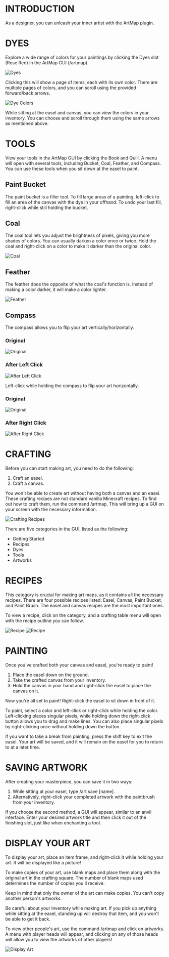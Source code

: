 # INTRODUCTION

As a designer, you can unleash your inner artist with the ArtMap plugin.

# DYES

Explore a wide range of colors for your paintings by clicking the Dyes slot (Rose Red) in the ArtMap GUI (/artmap).

![Dyes](https://cdn.discordapp.com/attachments/838356841217916989/1165580007364636722/1690549765382-png.png?ex=65475df9&is=6534e8f9&hm=4b905dd9c535779f1d6260fd8c7faab39945edababbdda8119d46dbc7968bddc&)

Clicking this will show a page of items, each with its own color. There are multiple pages of colors, and you can scroll using the provided forward/back arrows.

![Dye Colors](https://cdn.discordapp.com/attachments/838356841217916989/1165580031624482836/1690549828727-png.png?ex=65475dfe&is=6534e8fe&hm=70185fd78053be37c5fafdc0c9305a961ad9221b603a59e5cd92ba917a9d12e0&)

While sitting at the easel and canvas, you can view the colors in your inventory. You can choose and scroll through them using the same arrows as mentioned above.

# TOOLS

View your tools in the ArtMap GUI by clicking the Book and Quill. A menu will open with several tools, including Bucket, Coal, Feather, and Compass. You can use these tools when you sit down at the easel to paint.

## Paint Bucket

The paint bucket is a filler tool. To fill large areas of a painting, left-click to fill an area of the canvas with the dye in your offhand. To undo your last fill, right-click while still holding the bucket.

## Coal

The coal tool lets you adjust the brightness of pixels, giving you more shades of colors. You can usually darken a color once or twice. Hold the coal and right-click on a color to make it darker than the original color.

![Coal](https://cdn.discordapp.com/attachments/838356841217916989/1165580047621558272/1690550147817-png.png?ex=65475e02&is=6534e902&hm=22b2a8d5bf6a5921a0980055975d49240f69a28ea38cea88417687fdc1792dd3&)

## Feather

The feather does the opposite of what the coal's function is. Instead of making a color darker, it will make a color lighter.

![Feather](https://cdn.discordapp.com/attachments/838356841217916989/1165580062742024202/1690550158034-png.png?ex=65475e06&is=6534e906&hm=b0b68ea3355c6e94447a5dfbe35cd693fb3629070dd645e8a454fb2461de71e3&)

## Compass

The compass allows you to flip your art vertically/horizontally.

### Original

![Original](https://cdn.discordapp.com/attachments/838356841217916989/1165580078307098655/1690550189821-png.png?ex=65475e0a&is=6534e90a&hm=64784e840e5be61e25d4512887d01578e9372db0fe47a34ebab7b7b47fc59e46&)

### After Left Click

![After Left Click](https://cdn.discordapp.com/attachments/838356841217916989/1165580092378976296/1690550195537-png.png?ex=65475e0d&is=6534e90d&hm=26b365dc8a61868047949e713c30f5614ef563b2d3c5aad9442212eadda2d8dc&)

Left-click while holding the compass to flip your art horizontally.

### Original

![Original](https://cdn.discordapp.com/attachments/838356841217916989/1165580104538263582/1690550251293-png.png?ex=65475e10&is=6534e910&hm=a71333fb96c7e2fb23e0bacf2074f70ed5f1eb3283c081db78bcea427f15a402&)

### After Right Click

![After Right Click](https://cdn.discordapp.com/attachments/838356841217916989/1165580117955858442/1690550255631-png.png?ex=65475e13&is=6534e913&hm=8add280de90d47668cad1224abe19c6843ade5447402089183dd70cbfa4eadee&)

# CRAFTING

Before you can start making art, you need to do the following:
1. Craft an easel.
2. Craft a canvas.

You won't be able to create art without having both a canvas and an easel. These crafting recipes are not standard vanilla Minecraft recipes. To find out how to craft them, run the command /artmap. This will bring up a GUI on your screen with the necessary information.

![Crafting Recipes](https://cdn.discordapp.com/attachments/838356841217916989/1165580136532418600/1690550339855-png.png?ex=65475e17&is=6534e917&hm=6d48ee24864d31efa4ec4eb1ac476aa80b461cf68bfafe92164c99622c24bb65&)

There are five categories in the GUI, listed as the following:
- Getting Started
- Recipes
- Dyes
- Tools
- Artworks

# RECIPES

This category is crucial for making art maps, as it contains all the necessary recipes. There are four possible recipes listed: Easel, Canvas, Paint Bucket, and Paint Brush. The easel and canvas recipes are the most important ones.

To view a recipe, click on the category, and a crafting table menu will open with the recipe outline you can follow.

![Recipe](https://cdn.discordapp.com/attachments/838356841217916989/1165580151367671908/1690550425536-png.png?ex=65475e1b&is=6534e91b&hm=f918dd27b9d463a582132057fb8b94e94a7d045f19ad499d07d93438115a2e1b&) ![Recipe](https://cdn.discordapp.com/attachments/838356841217916989/1165580166009991188/1690550431653-png.png?ex=65475e1f&is=6534e91f&hm=fcc3483106170cfd2df87f05f1bcd3d5c68e12311e1e1ffdf2d1a340f152fa79&)

# PAINTING

Once you've crafted both your canvas and easel, you're ready to paint!

1. Place the easel down on the ground.
2. Take the crafted canvas from your inventory.
3. Hold the canvas in your hand and right-click the easel to place the canvas on it.

Now you're all set to paint! Right-click the easel to sit down in front of it.

To paint, select a color and left-click or right-click while holding the color. Left-clicking places singular pixels, while holding down the right-click button allows you to drag and make lines. You can also place singular pixels by right-clicking once without holding down the button.

If you want to take a break from painting, press the shift key to exit the easel. Your art will be saved, and it will remain on the easel for you to return to at a later time.

# SAVING ARTWORK

After creating your masterpiece, you can save it in two ways:

1. While sitting at your easel, type /art save [name].
2. Alternatively, right-click your completed artwork with the paintbrush from your inventory.

If you choose the second method, a GUI will appear, similar to an anvil interface. Enter your desired artwork title and then click it out of the finishing slot, just like when enchanting a tool.

# DISPLAY YOUR ART

To display your art, place an item frame, and right-click it while holding your art. It will be displayed like a picture!

To make copies of your art, use blank maps and place them along with the original art in the crafting square. The number of blank maps used determines the number of copies you'll receive.

Keep in mind that only the owner of the art can make copies. You can't copy another person's artworks.

Be careful about your inventory while making art. If you pick up anything while sitting at the easel, standing up will destroy that item, and you won't be able to get it back.

To view other people's art, use the command /artmap and click on artworks. A menu with player heads will appear, and clicking on any of those heads will allow you to view the artworks of other players!

![Display Art](https://cdn.discordapp.com/attachments/838356841217916989/1165580181432455238/1690550752899-png.png?ex=65475e22&is=6534e922&hm=a2f7470de9b73bcc72f220a3a7ad0e8b1f228d75bb39bf1113c35f6c088eadeb&)
